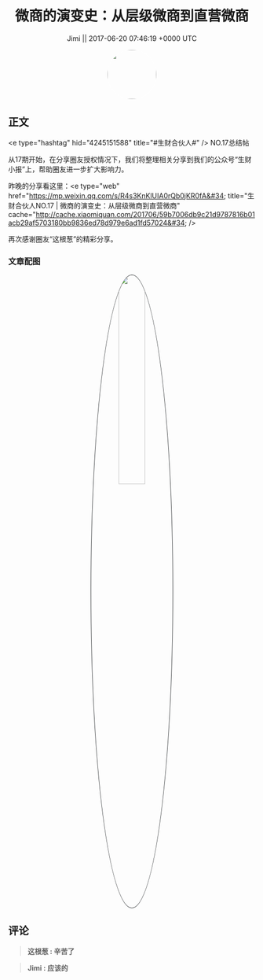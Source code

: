 <h1 align="center">微商的演变史：从层级微商到直营微商</h1>




<p align="center">
    <a>Jimi || 2017-06-20 07:46:19 &#43;0000 UTC</a>
</p>

<div align="center">
    <img src="https://images.zsxq.com/FiWv5yIogjugrkjGNdMOpLbJJQQg?e=1590940799&amp;token=kIxbL07-8jAj8w1n4s9zv64FuZZNEATmlU_Vm6zD:3hf7dVV6u5P9ulK0iGgaBqJE7yo=" width="100" height="100" style="border:1px solid;border-radius:50%; color:#ffffff"/>
</div>




## 正文

<div>
&lt;e type=&#34;hashtag&#34; hid=&#34;4245151588&#34; title=&#34;#生财合伙人#&#34; /&gt; NO.17总结帖

从17期开始，在分享圈友授权情况下，我们将整理相关分享到我们的公众号“生财小报”上，帮助圈友进一步扩大影响力。

昨晚的分享看这里：&lt;e type=&#34;web&#34; href=&#34;https://mp.weixin.qq.com/s/R4s3KnKlUIA0rQb0jKR0fA&#34; title=&#34;生财合伙人NO.17 | 微商的演变史：从层级微商到直营微商&#34; cache=&#34;http://cache.xiaomiquan.com/201706/59b7006db9c21d9787816b01acb29af5703180bb9836ed78d979e6ad1fd57024&#34; /&gt;

再次感谢圈友“这根葱”的精彩分享。
</div>

### 文章配图

<div class="image" align="center">

<img src="https://images.zsxq.com/FjN6G60Y29Kr9baI97smRvVVb20N?e=1590940799&amp;token=kIxbL07-8jAj8w1n4s9zv64FuZZNEATmlU_Vm6zD:X5bodQ0fEYF8d2_JJaqa4klTbwM=" width="33%" height="33%" style="border:1px solid;border-radius:50%; color:#3c3f41"/>

</div>


## 评论

<div align="left">
<div>

<blockquote >
<span> <strong>这根葱 : 辛苦了 </strong></span>
</blockquote>

<blockquote >
<span> <strong>Jimi : 应该的 </strong></span>
</blockquote>

</div>
</div>